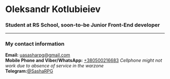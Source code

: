 
# Oleksandr Kotlubieiev

### Student at RS School, soon-to-be Junior Front-End developer

---

### My contact information

**Email:** [uasasharpg@gmail.com](mailto:uasasharpg@gmail.com)<br>
**Mobile Phone and Viber/WhatsApp:** [+380500216683](tel:+380500216683) *Cellphone might not work due to absence of service in the warzone* <br>
**Telegram:**[@SashaRPG](https://t.me/SashaRPG)<br>


